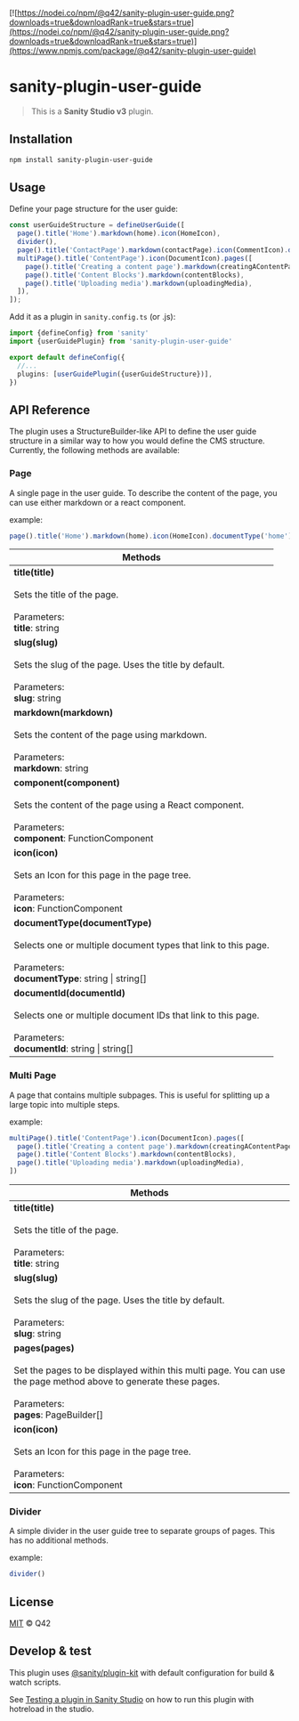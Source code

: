 [![https://nodei.co/npm/@q42/sanity-plugin-user-guide.png?downloads=true&downloadRank=true&stars=true](https://nodei.co/npm/@q42/sanity-plugin-user-guide.png?downloads=true&downloadRank=true&stars=true)](https://www.npmjs.com/package/@q42/sanity-plugin-user-guide)

# sanity-plugin-user-guide

> This is a **Sanity Studio v3** plugin.

## Installation

```sh
npm install sanity-plugin-user-guide
```

## Usage

Define your page structure for the user guide:

```ts
const userGuideStructure = defineUserGuide([
  page().title('Home').markdown(home).icon(HomeIcon),
  divider(),
  page().title('ContactPage').markdown(contactPage).icon(CommentIcon).documentType('contactPage'),
  multiPage().title('ContentPage').icon(DocumentIcon).pages([
    page().title('Creating a content page').markdown(creatingAContentPage).documentType(contentPage),
    page().title('Content Blocks').markdown(contentBlocks),
    page().title('Uploading media').markdown(uploadingMedia),
  ]),
]);
```

Add it as a plugin in `sanity.config.ts` (or .js):

```ts
import {defineConfig} from 'sanity'
import {userGuidePlugin} from 'sanity-plugin-user-guide'

export default defineConfig({
  //...
  plugins: [userGuidePlugin({userGuideStructure})],
})
```

## API Reference

The plugin uses a StructureBuilder-like API to define the user guide structure in a similar way to how you would define the CMS structure. Currently, the following methods are available:

### Page

A single page in the user guide. To describe the content of the page, you can use either markdown or a react component.

example:

```ts
page().title('Home').markdown(home).icon(HomeIcon).documentType('home')
```

| Methods                                                                                                                                                              |
|----------------------------------------------------------------------------------------------------------------------------------------------------------------------|
| **title(title)**<br/><br/>Sets the title of the page.<br/><br/>Parameters:<br/>**title**: string                                                                     |
| **slug(slug)**<br/><br/>Sets the slug of the page. Uses the title by default.<br/><br/>Parameters:<br/>**slug**: string                                              |
| **markdown(markdown)**<br/><br/>Sets the content of the page using markdown.<br/><br/>Parameters:<br/>**markdown**: string                                           |
| **component(component)**<br/><br/>Sets the content of the page using a React component.<br/><br/>Parameters:<br/>**component**: FunctionComponent                    |
| **icon(icon)**<br/><br/>Sets an Icon for this page in the page tree.<br/><br/>Parameters:<br/>**icon**: FunctionComponent                                            |
| **documentType(documentType)**<br/><br/>Selects one or multiple document types that link to this page.<br/><br/>Parameters:<br/>**documentType**: string \| string[] |
| **documentId(documentId)**<br/><br/>Selects one or multiple document IDs that link to this page.<br/><br/>Parameters:<br/>**documentId**: string \| string[]         |

### Multi Page

A page that contains multiple subpages. This is useful for splitting up a large topic into multiple steps.

example:

```ts
multiPage().title('ContentPage').icon(DocumentIcon).pages([
  page().title('Creating a content page').markdown(creatingAContentPage).documentType(contentPage),
  page().title('Content Blocks').markdown(contentBlocks),
  page().title('Uploading media').markdown(uploadingMedia),
])
```

| Methods                                                                                                                                                                                      |
|----------------------------------------------------------------------------------------------------------------------------------------------------------------------------------------------|
| **title(title)**<br/><br/>Sets the title of the page.<br/><br/>Parameters:<br/>**title**: string                                                                                             |
| **slug(slug)**<br/><br/>Sets the slug of the page. Uses the title by default.<br/><br/>Parameters:<br/>**slug**: string                                                                      |
| **pages(pages)**<br/><br/>Set the pages to be displayed within this multi page. You can use the page method above to generate these pages.<br/><br/>Parameters:<br/>**pages**: PageBuilder[] |
| **icon(icon)**<br/><br/>Sets an Icon for this page in the page tree.<br/><br/>Parameters:<br/>**icon**: FunctionComponent                                                                    |

### Divider

A simple divider in the user guide tree to separate groups of pages. This has no additional methods.

example:

```ts
divider()
```

## License

[MIT](LICENSE) © Q42

## Develop & test

This plugin uses [@sanity/plugin-kit](https://github.com/sanity-io/plugin-kit)
with default configuration for build & watch scripts.

See [Testing a plugin in Sanity Studio](https://github.com/sanity-io/plugin-kit#testing-a-plugin-in-sanity-studio)
on how to run this plugin with hotreload in the studio.
